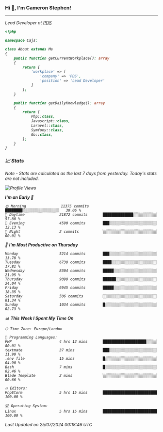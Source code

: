 ### Hi 👋, I'm Cameron Stephen!
<hr>
<p><em>Lead Developer at <a href="https://prindatasolutions.co.uk">PDS</a></p>


```php
<?php

namespace Cajs;

class About extends Me
{
    public function getCurrentWorkplace(): array
    {
        return [
            'workplace' => [
                'company' => 'PDS',
                'position' => 'Lead Developer'
            ]
        ];
    }

    public function getDailyKnowledge(): array
    {
        return [
            Php::class,
            Javascript::class,
            Laravel::class,
            Symfony::class,
            Go::class,
        ];
    }
}
```

### 📈 Stats
<p><em>Note - Stats are calculated as the last 7 days from yesterday. Today's stats are not included.</em></p>


<!--START_SECTION:waka-->
![Profile Views](http://img.shields.io/badge/Profile%20Views-0-blue)

**I'm an Early 🐤** 

```text
🌞 Morning                11375 commits       ████████░░░░░░░░░░░░░░░░░   30.06 % 
🌆 Daytime                21872 commits       ██████████████░░░░░░░░░░░   57.80 % 
🌃 Evening                4590 commits        ███░░░░░░░░░░░░░░░░░░░░░░   12.13 % 
🌙 Night                  2 commits           ░░░░░░░░░░░░░░░░░░░░░░░░░   00.01 % 
```
📅 **I'm Most Productive on Thursday** 

```text
Monday                   5214 commits        ███░░░░░░░░░░░░░░░░░░░░░░   13.78 % 
Tuesday                  6738 commits        ████░░░░░░░░░░░░░░░░░░░░░   17.81 % 
Wednesday                8304 commits        █████░░░░░░░░░░░░░░░░░░░░   21.95 % 
Thursday                 9098 commits        ██████░░░░░░░░░░░░░░░░░░░   24.04 % 
Friday                   6945 commits        █████░░░░░░░░░░░░░░░░░░░░   18.35 % 
Saturday                 506 commits         ░░░░░░░░░░░░░░░░░░░░░░░░░   01.34 % 
Sunday                   1034 commits        █░░░░░░░░░░░░░░░░░░░░░░░░   02.73 % 
```


📊 **This Week I Spent My Time On** 

```text
🕑︎ Time Zone: Europe/London

💬 Programming Languages: 
PHP                      4 hrs 12 mins       ████████████████████░░░░░   80.01 % 
textmate                 37 mins             ███░░░░░░░░░░░░░░░░░░░░░░   11.90 % 
.env file                15 mins             █░░░░░░░░░░░░░░░░░░░░░░░░   04.90 % 
Bash                     7 mins              █░░░░░░░░░░░░░░░░░░░░░░░░   02.46 % 
Blade Template           2 mins              ░░░░░░░░░░░░░░░░░░░░░░░░░   00.66 % 

🔥 Editors: 
PhpStorm                 5 hrs 15 mins       █████████████████████████   100.00 % 

💻 Operating System: 
Linux                    5 hrs 15 mins       █████████████████████████   100.00 % 
```


 Last Updated on 25/07/2024 00:18:46 UTC
<!--END_SECTION:waka-->
